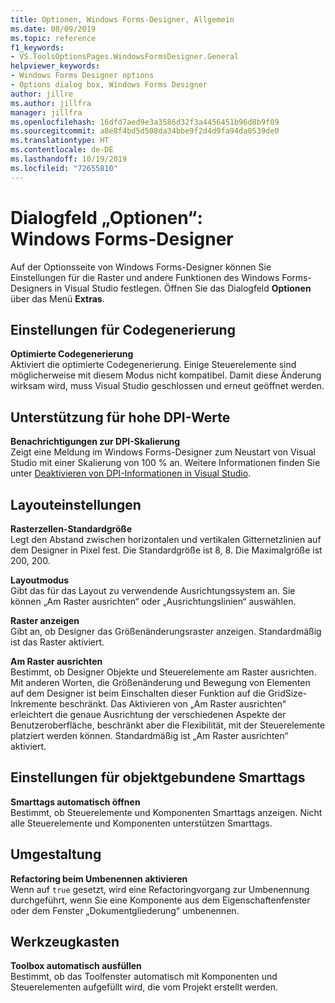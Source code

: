 ```yaml
---
title: Optionen, Windows Forms-Designer, Allgemein
ms.date: 08/09/2019
ms.topic: reference
f1_keywords:
- VS.ToolsOptionsPages.WindowsFormsDesigner.General
helpviewer_keywords:
- Windows Forms Designer options
- Options dialog box, Windows Forms Designer
author: jillre
ms.author: jillfra
manager: jillfra
ms.openlocfilehash: 16dfd7aed9e3a3586d32f3a4456451b96d8b9f09
ms.sourcegitcommit: a8e8f4bd5d508da34bbe9f2d4d9fa94da0539de0
ms.translationtype: HT
ms.contentlocale: de-DE
ms.lasthandoff: 10/19/2019
ms.locfileid: "72655810"
---
```

# <a name="options-dialog-box-windows-forms-designer"></a>Dialogfeld „Optionen“: Windows Forms-Designer

Auf der Optionsseite von Windows Forms-Designer können Sie Einstellungen für die Raster und andere Funktionen des Windows Forms-Designers in Visual Studio festlegen. Öffnen Sie das Dialogfeld **Optionen** über das Menü **Extras**.

## <a name="code-generation-settings"></a>Einstellungen für Codegenerierung

**Optimierte Codegenerierung**\
Aktiviert die optimierte Codegenerierung. Einige Steuerelemente sind möglicherweise mit diesem Modus nicht kompatibel. Damit diese Änderung wirksam wird, muss Visual Studio geschlossen und erneut geöffnet werden.

## <a name="high-dpi-support"></a>Unterstützung für hohe DPI-Werte

**Benachrichtigungen zur DPI-Skalierung**\
Zeigt eine Meldung im Windows Forms-Designer zum Neustart von Visual Studio mit einer Skalierung von 100 % an. Weitere Informationen finden Sie unter [Deaktivieren von DPI-Informationen in Visual Studio](/dotnet/framework/winforms/disable-dpi-awareness-visual-studio).

## <a name="layout-settings"></a>Layouteinstellungen

**Rasterzellen-Standardgröße**\
Legt den Abstand zwischen horizontalen und vertikalen Gitternetzlinien auf dem Designer in Pixel fest. Die Standardgröße ist 8, 8. Die Maximalgröße ist 200, 200.

**Layoutmodus**\
Gibt das für das Layout zu verwendende Ausrichtungssystem an. Sie können „Am Raster ausrichten“ oder „Ausrichtungslinien“ auswählen.

**Raster anzeigen**\
Gibt an, ob Designer das Größenänderungsraster anzeigen. Standardmäßig ist das Raster aktiviert.

**Am Raster ausrichten**\
Bestimmt, ob Designer Objekte und Steuerelemente am Raster ausrichten. Mit anderen Worten, die Größenänderung und Bewegung von Elementen auf dem Designer ist beim Einschalten dieser Funktion auf die GridSize-Inkremente beschränkt. Das Aktivieren von „Am Raster ausrichten“ erleichtert die genaue Ausrichtung der verschiedenen Aspekte der Benutzeroberfläche, beschränkt aber die Flexibilität, mit der Steuerelemente platziert werden können. Standardmäßig ist „Am Raster ausrichten“ aktiviert.

## <a name="object-bound-smart-tag-settings"></a>Einstellungen für objektgebundene Smarttags

**Smarttags automatisch öffnen**\
Bestimmt, ob Steuerelemente und Komponenten Smarttags anzeigen. Nicht alle Steuerelemente und Komponenten unterstützen Smarttags.

## <a name="refactoring"></a>Umgestaltung

**Refactoring beim Umbenennen aktivieren**\
Wenn auf `true` gesetzt, wird eine Refactoringvorgang zur Umbenennung durchgeführt, wenn Sie eine Komponente aus dem Eigenschaftenfenster oder dem Fenster „Dokumentgliederung“ umbenennen.

## <a name="toolbox"></a>Werkzeugkasten

**Toolbox automatisch ausfüllen**\
Bestimmt, ob das Toolfenster automatisch mit Komponenten und Steuerelementen aufgefüllt wird, die vom Projekt erstellt werden.